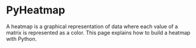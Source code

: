 # PyHeatmap

A heatmap is a graphical representation of data where each value of a matrix is represented as a color. This page explains how to build a heatmap with Python.
